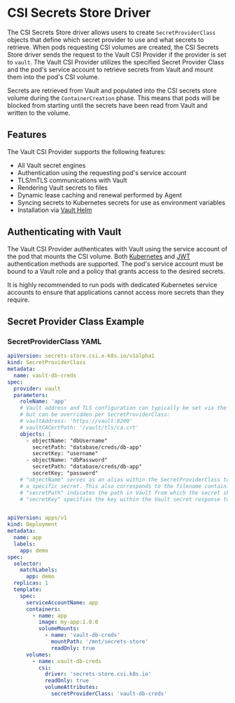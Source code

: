 
# CSI Secrets Store Driver

The CSI Secrets Store driver allows users to create `SecretProviderClass` objects that define which secret provider to use and what secrets to retrieve. When pods requesting CSI volumes are created, the CSI Secrets Store driver sends the request to the Vault CSI Provider if the provider is set to `vault`. The Vault CSI Provider utilizes the specified Secret Provider Class and the pod's service account to retrieve secrets from Vault and mount them into the pod's CSI volume.

Secrets are retrieved from Vault and populated into the CSI secrets store volume during the `ContainerCreation` phase. This means that pods will be blocked from starting until the secrets have been read from Vault and written to the volume.

## Features

The Vault CSI Provider supports the following features:

- All Vault secret engines
- Authentication using the requesting pod's service account
- TLS/mTLS communications with Vault
- Rendering Vault secrets to files
- Dynamic lease caching and renewal performed by Agent
- Syncing secrets to Kubernetes secrets for use as environment variables
- Installation via [Vault Helm](https://developer.hashicorp.com/vault/docs/platform/k8s/helm)

## Authenticating with Vault

The Vault CSI Provider authenticates with Vault using the service account of the pod that mounts the CSI volume. Both [Kubernetes](https://developer.hashicorp.com/vault/docs/auth/kubernetes) and [JWT](https://developer.hashicorp.com/vault/docs/auth/jwt) authentication methods are supported. The pod's service account must be bound to a Vault role and a policy that grants access to the desired secrets.

It is highly recommended to run pods with dedicated Kubernetes service accounts to ensure that applications cannot access more secrets than they require.

## Secret Provider Class Example

### SecretProviderClass YAML

```yaml
apiVersion: secrets-store.csi.x-k8s.io/v1alpha1
kind: SecretProviderClass
metadata:
  name: vault-db-creds
spec:
  provider: vault
  parameters:
    roleName: 'app'
    # Vault address and TLS configuration can typically be set via the Helm chart, 
    # but can be overridden per SecretProviderClass:
    # vaultAddress: 'https://vault:8200'
    # vaultCACertPath: '/vault/tls/ca.crt'
    objects: |
      - objectName: "dbUsername"
        secretPath: "database/creds/db-app"
        secretKey: "username"
      - objectName: "dbPassword"
        secretPath: "database/creds/db-app"
        secretKey: "password"
    # "objectName" serves as an alias within the SecretProviderClass to reference
    # a specific secret. This also corresponds to the filename containing the secret.
    # "secretPath" indicates the path in Vault from which the secret should be retrieved.
    # "secretKey" specifies the key within the Vault secret response to extract a value.
```
```yaml

apiVersion: apps/v1
kind: Deployment
metadata:
  name: app
  labels:
    app: demo
spec:
  selector:
    matchLabels:
      app: demo
  replicas: 1
  template:
    spec:
      serviceAccountName: app
      containers:
        - name: app
          image: my-app:1.0.0
          volumeMounts:
            - name: 'vault-db-creds'
              mountPath: '/mnt/secrets-store'
              readOnly: true
      volumes:
        - name: vault-db-creds
          csi:
            driver: 'secrets-store.csi.k8s.io'
            readOnly: true
            volumeAttributes:
              secretProviderClass: 'vault-db-creds'
